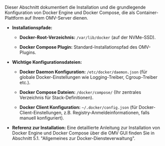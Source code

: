Dieser Abschnitt dokumentiert die Installation und die grundlegende Konfiguration von Docker Engine und Docker Compose, die als Container-Plattform auf Ihrem OMV-Server dienen.

- **Installationspfade:**
    
    - **Docker-Root-Verzeichnis:** `/var/lib/docker` (auf der NVMe-SSD).
        
    - **Docker Compose Plugin:** Standard-Installationspfad des OMV-Plugins.
        
- **Wichtige Konfigurationsdateien:**
    
    - **Docker Daemon Konfiguration:** `/etc/docker/daemon.json` (für globale Docker-Einstellungen wie Logging-Treiber, Cgroup-Treiber etc.).
        
    - **Docker Compose Dateien:** `/docker/compose/` (Ihr zentrales Verzeichnis für Stack-Definitionen).
        
    - **Docker Client Konfiguration:** `~/.docker/config.json` (für Docker-Client-Einstellungen, z.B. Registry-Anmeldeinformationen, falls manuell konfiguriert).
        
- **Referenz zur Installation:** Eine detaillierte Anleitung zur Installation von Docker Engine und Docker Compose über die OMV GUI finden Sie in Abschnitt 5.1. "Allgemeines zur Docker-Diensteverwaltung".